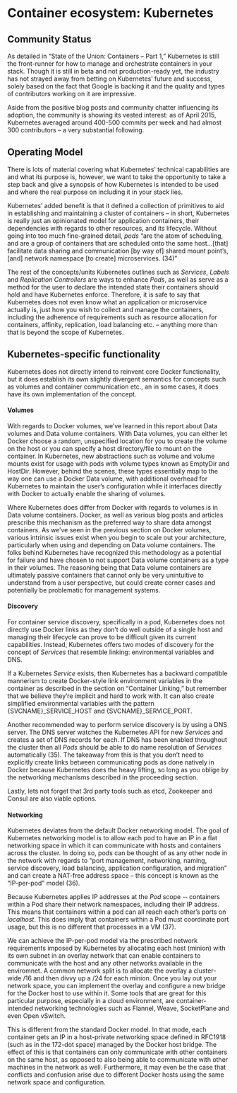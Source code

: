 Container ecosystem: Kubernetes
===============================

Community Status
----------------

As detailed in “State of the Union: Containers – Part 1,” Kubernetes
is still the front-runner for how to manage and orchestrate
containers in your stack. Though it is still in beta and not
production-ready yet, the industry has not strayed away from betting
on Kubernetes’ future and success, solely based on the fact that
Google is backing it and the quality and types of contributors working
on it are impressive.

Aside from the positive blog posts and community chatter influencing
its adoption, the community is showing its vested interest:
as of April 2015, Kubernetes averaged around 400-500 commits per
week and had almost 300 contributors – a very substantial following.

Operating Model
---------------

There is lots of material covering what Kubernetes’ technical
capabilities are and what its purpose is, however, we want to take the
opportunity to take a step back and give a synopsis of how Kubernetes
is intended to be used and where the real purpose on including it in
your stack lies.

Kubernetes’ added benefit is that it defined a collection of
primitives to aid in establishing and maintaining a cluster of
containers – in short, Kubernetes is really just an opinionated model
for application containers, their dependencies with regards to other
resources, and its lifecycle. Without going into too much fine-grained detail,
*pods* “are the atom of scheduling, and are a group of
containers that
are scheduled onto the same host…[that] facilitate data sharing and
communication [by way of] shared mount point’s, [and] network namespace
[to create] microservices. (34)”

The rest of the concepts/units Kubernetes outlines such as *Services*,
*Labels* and *Replication Controllers* are ways to enhance *Pods*, as
well as serve as a method for the user to declare the intended state
their containers should hold and have Kubernetes enforce. Therefore, it
is safe to say that Kubernetes does not even know what an application or
microservice actually is, just how you wish to collect and manage the
containers, including the adherence of requirements such as resource
allocation for containers, affinity, replication, load balancing etc. –
anything more than that is beyond the scope of Kubernetes.

Kubernetes-specific functionality
---------------------------------

Kubernetes does not directly intend to reinvent core Docker
functionality, but it does establish its own slightly divergent
semantics for concepts such as volumes and container communication etc.,
an in some cases, it does have its own implementation of the concept.

#### Volumes

With regards to Docker volumes, we’ve learned in this report about Data
volumes and Data volume containers. With Data volumes, you can either
let Docker choose a random, unspecified location for you to create the
volume on the host or you can specify a host directory/file to mount on
the container. In Kubernetes, new abstractions such as volume and volume
mounts exist for usage with pods with volume types known as EmptyDir and
HostDir. However, behind the scenes, these types essentially map to the
way one can use a Docker Data volume, with additional overhead for
Kubernetes to maintain the user’s configuration while it interfaces
directly with Docker to actually enable the sharing of volumes.

Where Kubernetes does differ from Docker with regards to volumes is in
Data volume containers. Docker, as well as various blog posts and articles
prescribe this mechanism as the preferred way to share data amongst
containers. As we’ve seen in the previous section on Docker volumes,
various intrinsic issues exist when you begin to scale out your
architecture, particularly when using and depending on Data volume
containers. The folks behind Kubernetes have recognized this methodology
as a potential for failure and have chosen to not support Data volume
containers as a type in their volumes. The reasoning being that Data
volume containers are ultimately passive containers that cannot only be
very unintuitive to understand from a user perspective, but could create
corner cases and potentially be problematic for management systems.

#### Discovery

For container service discovery, specifically in a pod, Kubernetes does
not directly use Docker links as they don’t do well outside of a single
host and managing their lifecycle can prove to be difficult given its
current capabilities. Instead, Kubernetes offers two modes of discovery
for the concept of *Services* that resemble linking: environmental
variables and DNS.

If a Kubernetes *Service* exists, then Kubernetes has a backward
compatible mannerism to create Docker-style link environment variables
in the container as described in the section on “Container Linking,” but
remember that we believe they’re implicit and hard to work with. It can
also create simplified environmental variables with the pattern
{SVCNAME}\_SERVICE\_HOST and
{SVCNAME}\_SERVICE\_PORT.

Another recommended way to perform service discovery is by using a DNS
server. The DNS server watches the Kubernetes API for new *Services* and
creates a set of DNS records for each. If DNS has been enabled
throughout the cluster then
all *Pods* should be able to do name resolution of *Services*
automatically (35). The takeaway from this is that you don’t need to
explicitly create links between communicating pods as done natively in
Docker because Kubernetes does the heavy lifting, so long as you oblige
by the networking mechanisms described in the proceeding section.

Lastly, lets not forget that 3rd party tools such as etcd, Zookeeper and
Consul are also viable options.

#### Networking

Kubernetes deviates from the default Docker networking model. The goal
of Kubernetes networking model is to allow each pod to have an IP in a
flat networking space in which it can communicate with hosts and
containers across the cluster. In doing so, pods can be thought of as
any other node in the network with regards to “port management,
networking, naming, service discovery, load balancing, application
configuration, and migration” and can create a NAT-free address space
– this concept is known as the “IP-per-pod” model (36).

Because Kubernetes applies IP addresses at the *Pod* scope -­‐
containers within
a Pod share their network namespaces, including their IP address.
This means that
containers within a pod can all reach each other’s ports on *localhost*.
This does imply that containers within a Pod must coordinate port usage,
but this is no different that processes in a VM (37).

We can achieve the IP-per-pod model via the prescribed network
requirements imposed by Kubernetes by allocating each host (minion) with
its own subnet in an overlay network that can enable containers to
communicate with the host and any other networks available in the
enviromnet. A common network split is to allocate the overlay a
cluster-wide /16 and then divvy up a /24 for each minion. Once you
lay out your network space, you can implement the overlay and configure a
new bridge for the Docker host to use within it. Some tools that are
great for this particular purpose, especially in a cloud environment,
are container-intended networking technologies such as Flannel, Weave,
SocketPlane and even Open vSwitch.

This is different from the standard Docker model. In that mode, each
container gets an IP in a host-private networking space defined in
RFC1918 (such as in the 172-dot space) managed by the Docker host
bridge. The effect of this is that containers can only communicate with
other containers on the same host, as opposed to also being able to
communicate with other machines in the network as well. Furthermore, it
may even be the case that conflicts and confusion arise due to different
Docker hosts using the same network space and configuration.
